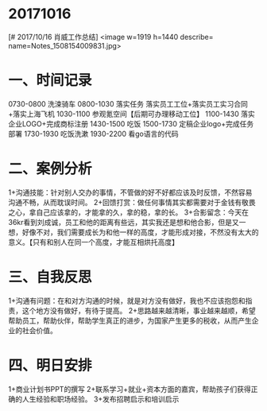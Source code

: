 # 20171016

[# 2017/10/16 肖威工作总结]
<image w=1919 h=1440 describe= name=Notes_1508154009831.jpg>
# 一、时间记录
0730-0800 洗涑骑车
0800-1030 落实任务
落实员工工位+落实员工实习合同+落实上海飞机
1030-1100 参观氪空间【后期可办理移动工位】
1100-1430 落实企业LOGO+完成商标注册
1430-1500 吃饭
1500-1730 定稿企业logo+完成任务部署
1730-1930 吃饭洗漱
1930-2200 看go语言的代码
# 二、案例分析
1+沟通技能：针对别人交办的事情，不管做的好不好都应该及时反馈，不然容易沟通不畅，从而耽误时间。
2+回馈打赏：做任何事情其实都需要对于金钱有敬畏之心，拿自己应该拿的，才能拿的久，拿的稳，拿的长。
3+合影留念：今天在36kr看到刘成诚，员工和他的距离有些远，其实我还是想和他合影，但是又一想，好像不对，我们需要成长为和他一样的高度，才能形成对接，不然没有太大的意义。【只有和别人在同一个高度，才能互相烘托高度】
# 三、自我反思
1+沟通有问题：在和对方沟通的时候，就是对方没有做好，我也不应该抱怨和指责，这个地方没有做好，有待于提高。
2+思路越来越清晰，事业越来越顺，希望帮助员工，帮助伙伴，帮助学生真正的进步，为国家产生更多的税收，从而产生企业的社会价值。
# 四、明日安排
1+商业计划书PPT的撰写
2+联系学习+就业+资本方面的嘉宾，帮助孩子们获得正确的人生经验和职场经验。
3+发布招聘启示和培训启示
